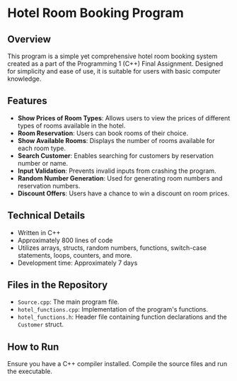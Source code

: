 # Hotel Room Booking Program

## Overview
This program is a simple yet comprehensive hotel room booking system created as a part of the Programming 1 (C++) Final Assignment. Designed for simplicity and ease of use, it is suitable for users with basic computer knowledge.

## Features
- **Show Prices of Room Types**: Allows users to view the prices of different types of rooms available in the hotel.
- **Room Reservation**: Users can book rooms of their choice.
- **Show Available Rooms**: Displays the number of rooms available for each room type.
- **Search Customer**: Enables searching for customers by reservation number or name.
- **Input Validation**: Prevents invalid inputs from crashing the program.
- **Random Number Generation**: Used for generating room numbers and reservation numbers.
- **Discount Offers**: Users have a chance to win a discount on room prices.

## Technical Details
- Written in C++
- Approximately 800 lines of code
- Utilizes arrays, structs, random numbers, functions, switch-case statements, loops, counters, and more.
- Development time: Approximately 7 days

## Files in the Repository
- `Source.cpp`: The main program file.
- `hotel_functions.cpp`: Implementation of the program's functions.
- `hotel_functions.h`: Header file containing function declarations and the `Customer` struct.

## How to Run
Ensure you have a C++ compiler installed. Compile the source files and run the executable.